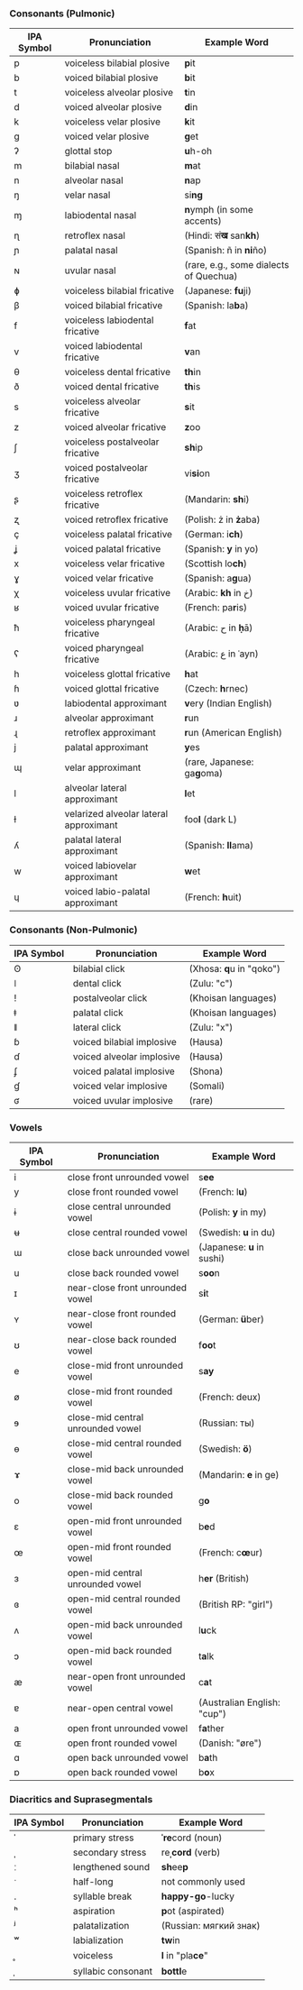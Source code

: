 ### **Consonants (Pulmonic)**
| IPA Symbol | Pronunciation | Example Word |
|------------|----------------|--------------|
| p | voiceless bilabial plosive | **p**it |
| b | voiced bilabial plosive | **b**it |
| t | voiceless alveolar plosive | **t**in |
| d | voiced alveolar plosive | **d**in |
| k | voiceless velar plosive | **k**it |
| g | voiced velar plosive | **g**et |
| ʔ | glottal stop | **u**h-oh |
| m | bilabial nasal | **m**at |
| n | alveolar nasal | **n**ap |
| ŋ | velar nasal | si**ng** |
| ɱ | labiodental nasal | **n**ymph (in some accents) |
| ɳ | retroflex nasal | (Hindi: सं**ख** san**kh**) |
| ɲ | palatal nasal | (Spanish: ñ in **ni**ño) |
| ɴ | uvular nasal | (rare, e.g., some dialects of Quechua) |
| ɸ | voiceless bilabial fricative | (Japanese: **fu**ji) |
| β | voiced bilabial fricative | (Spanish: la**b**a) |
| f | voiceless labiodental fricative | **f**at |
| v | voiced labiodental fricative | **v**an |
| θ | voiceless dental fricative | **th**in |
| ð | voiced dental fricative | **th**is |
| s | voiceless alveolar fricative | **s**it |
| z | voiced alveolar fricative | **z**oo |
| ʃ | voiceless postalveolar fricative | **sh**ip |
| ʒ | voiced postalveolar fricative | vi**si**on |
| ʂ | voiceless retroflex fricative | (Mandarin: **sh**i) |
| ʐ | voiced retroflex fricative | (Polish: ż in **ż**aba) |
| ç | voiceless palatal fricative | (German: i**ch**) |
| ʝ | voiced palatal fricative | (Spanish: **y** in yo) |
| x | voiceless velar fricative | (Scottish lo**ch**) |
| ɣ | voiced velar fricative | (Spanish: a**g**ua) |
| χ | voiceless uvular fricative | (Arabic: **kh** in خ) |
| ʁ | voiced uvular fricative | (French: pa**r**is) |
| ħ | voiceless pharyngeal fricative | (Arabic: ح in **ḥ**ā) |
| ʕ | voiced pharyngeal fricative | (Arabic: ع in **ʿ**ayn) |
| h | voiceless glottal fricative | **h**at |
| ɦ | voiced glottal fricative | (Czech: **h**rnec) |
| ʋ | labiodental approximant | **v**ery (Indian English) |
| ɹ | alveolar approximant | **r**un |
| ɻ | retroflex approximant | **r**un (American English) |
| j | palatal approximant | **y**es |
| ɰ | velar approximant | (rare, Japanese: ga**g**oma) |
| l | alveolar lateral approximant | **l**et |
| ɫ | velarized alveolar lateral approximant | foo**l** (dark L) |
| ʎ | palatal lateral approximant | (Spanish: **ll**ama) |
| w | voiced labiovelar approximant | **w**et |
| ɥ | voiced labio-palatal approximant | (French: **h**uit) |

### **Consonants (Non-Pulmonic)**
| IPA Symbol | Pronunciation | Example Word |
|------------|----------------|--------------|
| ʘ | bilabial click | (Xhosa: **q**u in "qoko") |
| ǀ | dental click | (Zulu: "c") |
| ǃ | postalveolar click | (Khoisan languages) |
| ǂ | palatal click | (Khoisan languages) |
| ǁ | lateral click | (Zulu: "x") |
| ɓ | voiced bilabial implosive | (Hausa) |
| ɗ | voiced alveolar implosive | (Hausa) |
| ʄ | voiced palatal implosive | (Shona) |
| ɠ | voiced velar implosive | (Somali) |
| ʛ | voiced uvular implosive | (rare) |

### **Vowels**
| IPA Symbol | Pronunciation | Example Word |
|------------|----------------|--------------|
| i | close front unrounded vowel | s**ee** |
| y | close front rounded vowel | (French: l**u**) |
| ɨ | close central unrounded vowel | (Polish: **y** in my) |
| ʉ | close central rounded vowel | (Swedish: **u** in du) |
| ɯ | close back unrounded vowel | (Japanese: **u** in sushi) |
| u | close back rounded vowel | s**oo**n |
| ɪ | near-close front unrounded vowel | s**i**t |
| ʏ | near-close front rounded vowel | (German: **ü**ber) |
| ʊ | near-close back rounded vowel | f**oo**t |
| e | close-mid front unrounded vowel | s**ay** |
| ø | close-mid front rounded vowel | (French: deux) |
| ɘ | close-mid central unrounded vowel | (Russian: ты) |
| ɵ | close-mid central rounded vowel | (Swedish: **ö**) |
| ɤ | close-mid back unrounded vowel | (Mandarin: **e** in ge) |
| o | close-mid back rounded vowel | g**o** |
| ɛ | open-mid front unrounded vowel | b**e**d |
| œ | open-mid front rounded vowel | (French: c**œ**ur) |
| ɜ | open-mid central unrounded vowel | h**er** (British) |
| ɞ | open-mid central rounded vowel | (British RP: "girl") |
| ʌ | open-mid back unrounded vowel | l**u**ck |
| ɔ | open-mid back rounded vowel | t**a**lk |
| æ | near-open front unrounded vowel | c**a**t |
| ɐ | near-open central vowel | (Australian English: "cup") |
| a | open front unrounded vowel | f**a**ther |
| ɶ | open front rounded vowel | (Danish: "øre") |
| ɑ | open back unrounded vowel | b**a**th |
| ɒ | open back rounded vowel | b**o**x |

### **Diacritics and Suprasegmentals**
| IPA Symbol | Pronunciation | Example Word |
|------------|----------------|--------------|
| ˈ | primary stress | **ˈre**cord (noun) |
| ˌ | secondary stress | re**ˌcord** (verb) |
| ː | lengthened sound | **sh**ee**p** |
| ˑ | half-long | not commonly used |
| . | syllable break | **happy-go**-lucky |
| ʰ | aspiration | **p**ot (aspirated) |
| ʲ | palatalization | (Russian: мягкий знак) |
| ʷ | labialization | **tw**in |
| ̥ | voiceless | **l** in "pla**ce**" |
| ̩ | syllabic consonant | **bottl**e |

